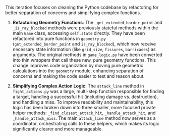 This iteration focuses on cleaning the Python codebase by refactoring for better separation of concerns and simplifying complex functions.

1.  **Refactoring Geometry Functions**: The `_get_extended_border_point` and `_is_ray_blocked` methods were previously stateful methods within the main `Game` class, accessing `self.state` directly. They have been refactored into pure functions in `geometry.py` (`get_extended_border_point` and `is_ray_blocked`), which now receive necessary state information (like `grid_size`, `fissures`, `barricades`) as arguments. The original methods in `game_logic.py` have been converted into thin wrappers that call these new, pure geometry functions. This change improves code organization by moving pure geometric calculations into the `geometry` module, enhancing separation of concerns and making the code easier to test and reason about.

2.  **Simplifying Complex Action Logic**: The `attack_line` method in `fight_actions.py` was a large, multi-step function responsible for finding a target, handling a successful hit (including damage vs. destruction), and handling a miss. To improve readability and maintainability, this logic has been broken down into three smaller, more focused private helper methods: `_find_closest_attack_hit`, `_handle_attack_hit`, and `_handle_attack_miss`. The main `attack_line` method now serves as a coordinator, orchestrating calls to these helpers, which makes its logic significantly clearer and more manageable.